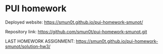 # PUI homework

Deployed website: https://smun0t.github.io/pui-homework-smunot/

Repository link: https://github.com/smun0t/pui-homework-smunot.git

LAST HOMEWORK ASSIGNMENT: https://smun0t.github.io/pui-homework-smunot/solution-hw3/
